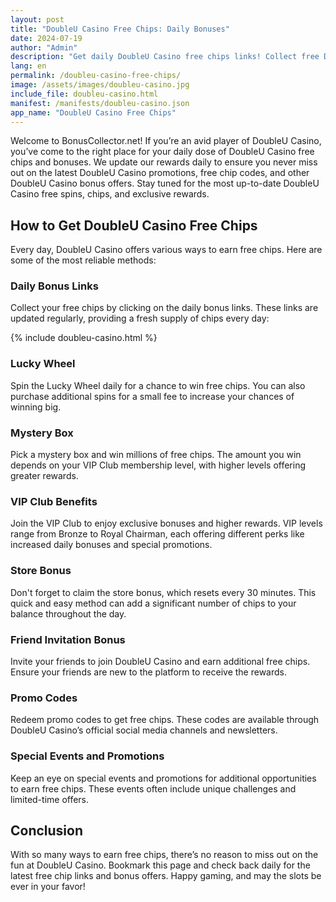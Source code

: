 ```yaml
---
layout: post
title: "DoubleU Casino Free Chips: Daily Bonuses"
date: 2024-07-19
author: "Admin"
description: "Get daily DoubleU Casino free chips links! Collect free DoubleU Casino chips easily and boost your gameplay. Updated daily for maximum rewards!"
lang: en
permalink: /doubleu-casino-free-chips/
image: /assets/images/doubleu-casino.jpg
include_file: doubleu-casino.html
manifest: /manifests/doubleu-casino.json
app_name: "DoubleU Casino Free Chips"
---
```


Welcome to BonusCollector.net! If you’re an avid player of DoubleU Casino, you’ve come to the right place for your daily dose of DoubleU Casino free chips and bonuses. We update our rewards daily to ensure you never miss out on the latest DoubleU Casino promotions, free chip codes, and other DoubleU Casino bonus offers. Stay tuned for the most up-to-date DoubleU Casino free spins, chips, and exclusive rewards.

## How to Get DoubleU Casino Free Chips

Every day, DoubleU Casino offers various ways to earn free chips. Here are some of the most reliable methods:

### Daily Bonus Links

Collect your free chips by clicking on the daily bonus links. These links are updated regularly, providing a fresh supply of chips every day:

{% include doubleu-casino.html %}

### Lucky Wheel

Spin the Lucky Wheel daily for a chance to win free chips. You can also purchase additional spins for a small fee to increase your chances of winning big.

### Mystery Box

Pick a mystery box and win millions of free chips. The amount you win depends on your VIP Club membership level, with higher levels offering greater rewards.

### VIP Club Benefits

Join the VIP Club to enjoy exclusive bonuses and higher rewards. VIP levels range from Bronze to Royal Chairman, each offering different perks like increased daily bonuses and special promotions.

### Store Bonus

Don't forget to claim the store bonus, which resets every 30 minutes. This quick and easy method can add a significant number of chips to your balance throughout the day.

### Friend Invitation Bonus

Invite your friends to join DoubleU Casino and earn additional free chips. Ensure your friends are new to the platform to receive the rewards.

### Promo Codes

Redeem promo codes to get free chips. These codes are available through DoubleU Casino’s official social media channels and newsletters.

### Special Events and Promotions

Keep an eye on special events and promotions for additional opportunities to earn free chips. These events often include unique challenges and limited-time offers.

## Conclusion

With so many ways to earn free chips, there’s no reason to miss out on the fun at DoubleU Casino. Bookmark this page and check back daily for the latest free chip links and bonus offers. Happy gaming, and may the slots be ever in your favor!
